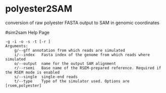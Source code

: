 # polyester2SAM
conversion of raw polyester FASTA output to SAM in genomic coordinates

#sim2sam Help Page

```
-g -i -o -s -t [-r ]
Arguments:
	g/--gff	annotation from which reads are simulated
	i/--index	Fasta index of the genome from which reads where simulated
	o/--output	name for the output SAM alignment
	r/--rsemi	Base name of the RSEM-prepared reference. Required if the RSEM mode is enabled
	s/--single	single-end reads
	t/--type	Type of the simulator used. Options are [rsem,polyester]
```
